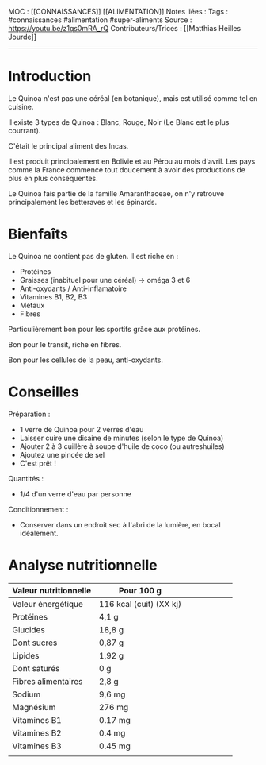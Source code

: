
MOC : [[CONNAISSANCES]] [[ALIMENTATION]]
Notes liées : 
Tags : #connaissances #alimentation #super-aliments 
Source : https://youtu.be/z1qs0mRA_rQ
Contributeurs/Trices : [[Matthias Heilles Jourde]]
***

# Introduction
Le Quinoa n'est pas une céréal (en botanique), mais est utilisé comme tel en cuisine. 

Il existe 3 types de Quinoa : Blanc, Rouge, Noir (Le Blanc est le plus courrant).

C'était le principal aliment des Incas.

Il est produit principalement en Bolivie et au Pérou au mois d'avril. Les pays comme la France commence tout doucement à avoir des productions de plus en plus conséquentes.

Le Quinoa fais partie de la famille Amaranthaceae, on n'y retrouve principalement les betteraves et les épinards.

# Bienfaîts
Le Quinoa ne contient pas de gluten. Il est riche en :
- Protéines
- Graisses (inabituel pour une céréal) -> oméga 3 et 6
- Anti-oxydants / Anti-inflamatoire
- Vitamines B1, B2, B3
- Métaux
- Fibres

Particulièrement bon pour les sportifs grâce aux protéines.

Bon pour le transit, riche en fibres.

Bon pour les cellules de la peau, anti-oxydants.

# Conseilles
Préparation :
- 1 verre de Quinoa pour 2 verres d'eau
- Laisser cuire une disaine de minutes (selon le type de Quinoa)
- Ajouter 2 à 3 cuillère à soupe d'huile de coco (ou autreshuiles)
- Ajoutez une pincée de sel
- C'est prêt !

Quantités :
- 1/4 d'un verre d'eau par personne

Conditionnement :
- Conserver dans un endroit sec à l'abri de la lumière, en bocal idéalement.
# Analyse nutritionnelle

| Valeur nutritionnelle | Pour 100 g              |     |     |     |     |     |     |
| --------------------- | ----------------------- | --- | --- | --- | --- | --- | --- |
| Valeur énergétique    | 116 kcal (cuit) (XX kj) |     |     |     |     |     |     |
| Protéines             | 4,1 g                   |     |     |     |     |     |     |
| Glucides              | 18,8 g                  |     |     |     |     |     |     |
| Dont sucres           | 0,87 g                  |     |     |     |     |     |     |
| Lipides               | 1,92 g                  |     |     |     |     |     |     |
| Dont saturés          | 0 g                     |     |     |     |     |     |     |
| Fibres alimentaires   | 2,8 g                   |     |     |     |     |     |     |             | X g                     |     |     |     |     |     |     |             |                         |     |     |     |     |     |     |
| Sodium                |  9,6 mg                       |     |     |     |     |     |     |
| Magnésium             | 276 mg                  |     |     |     |     |     |     |
| Vitamines B1          | 0.17 mg                 |     |     |     |     |     |     |
| Vitamines B2          | 0.4 mg                  |     |     |     |     |     |     |
| Vitamines B3          | 0.45 mg                 |     |     |     |     |     |     |
|                       |                         |     |     |     |     |     |     |

